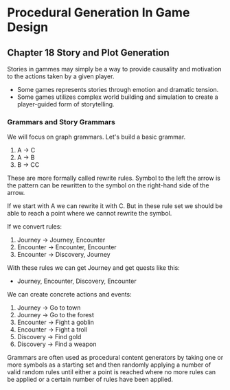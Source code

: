 # Procedural Generation In Game Design

## Chapter 18 Story and Plot Generation

Stories in gammes may simply be a way to provide causality and motivation to the actions taken by a given player.

- Some games represents stories through emotion and dramatic tension.
- Some games utilizes complex world building and simulation to create a player-guided form of storytelling.

### Grammars and Story Grammars

We will focus on graph grammars. Let's build a basic grammar.

1. A -> C
2. A -> B
3. B -> CC

These are more formally called rewrite rules. Symbol to the left the arrow is the pattern can be rewritten to the symbol on the right-hand side of the arrow.

If we start with A we can rewrite it with C. But in these rule set we should be able to reach a point where we cannot rewrite the symbol.

If we convert rules:

1. Journey -> Journey, Encounter
2. Encounter -> Encounter, Encounter
3. Encounter -> Discovery, Journey

With these rules we can get Journey and get quests like this:

- Journey, Encounter, Discovery, Encounter

We can create concrete actions and events:

1. Journey -> Go to town
2. Journey -> Go to the forest
3. Encounter -> Fight a goblin
4. Encounter -> Fight a troll
5. Discovery -> Find gold
6. Discovery -> Find a weapon

Grammars are often used as procedural content generators by taking one or more symbols as a starting set and then randomly applying a number of valid random rules until either a point is reached where no more rules can be applied or a certain number of rules have been applied.




